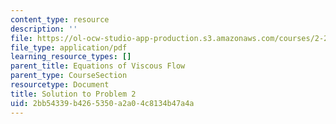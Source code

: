```yaml
---
content_type: resource
description: ''
file: https://ol-ocw-studio-app-production.s3.amazonaws.com/courses/2-25-advanced-fluid-mechanics-fall-2013/2bb54339b4265350a2a04c8134b47a4a_MIT2_25F13_Fin_2004_Q2Sol.pdf
file_type: application/pdf
learning_resource_types: []
parent_title: Equations of Viscous Flow
parent_type: CourseSection
resourcetype: Document
title: Solution to Problem 2
uid: 2bb54339-b426-5350-a2a0-4c8134b47a4a
---
```

